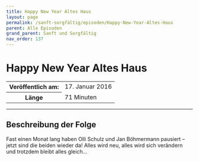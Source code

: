 ```yaml
---
title: Happy New Year Altes Haus
layout: page
permalink: /sanft-sorgfältig/episoden/Happy-New-Year-Altes-Haus
parent: Alle Episoden
grand_parent: Sanft und Sorgfältig
nav_order: 137
---
```


# Happy New Year Altes Haus
<table class="resp-table dcf-table dcf-table-responsive dcf-table-bordered dcf-table-striped dcf-w-100%">
                    <tbody>
                        <tr>
                            <th scope="row">Veröffentlich am:</th>
                            <td data-label="Veröffentlich am:">17. Januar 2016</td>
                        </tr>
                        <tr>
                            <th scope="row">Länge </th>
                            <td data-label="Länge ">71 Minuten</td>
                        </tr></tbody>
                </table>

***

## Beschreibung der Folge

<div>
Fast einen Monat lang haben Olli Schulz und Jan Böhmermann pausiert – jetzt sind die beiden wieder da! Alles wird neu, alles wird sich verändern und trotzdem bleibt alles gleich...  
</div>

